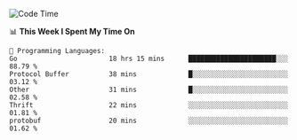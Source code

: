 <!--START_SECTION:waka-->
![Code Time](http://img.shields.io/badge/Code%20Time-610%20hrs%2016%20mins-blue)

📊 **This Week I Spent My Time On** 

```text
💬 Programming Languages: 
Go                       18 hrs 15 mins      ██████████████████████░░░   88.79 % 
Protocol Buffer          38 mins             █░░░░░░░░░░░░░░░░░░░░░░░░   03.12 % 
Other                    31 mins             █░░░░░░░░░░░░░░░░░░░░░░░░   02.58 % 
Thrift                   22 mins             ░░░░░░░░░░░░░░░░░░░░░░░░░   01.81 % 
protobuf                 20 mins             ░░░░░░░░░░░░░░░░░░░░░░░░░   01.62 % 
```


<!--END_SECTION:waka-->